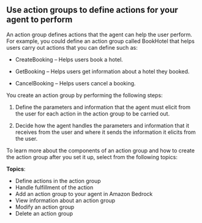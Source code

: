 ## Use action groups to define actions for your agent to perform

An action group defines actions that the agent can help the user perform. For example, you could define an action group called BookHotel that helps users carry out actions that you can define such as:

  - CreateBooking – Helps users book a hotel.

  - GetBooking – Helps users get information about a hotel they booked.

  - CancelBooking – Helps users cancel a booking.

You create an action group by performing the following steps:

  1. Define the parameters and information that the agent must elicit from the user for each action in the action group to be carried out.

  2. Decide how the agent handles the parameters and information that it receives from the user and where it sends the information it elicits from the user.

To learn more about the components of an action group and how to create the action group after you set it up, select from the following topics:

**Topics**:

- Define actions in the action group
- Handle fulfillment of the action
- Add an action group to your agent in Amazon Bedrock
- View information about an action group
- Modify an action group
- Delete an action group
